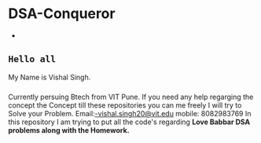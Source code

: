 # DSA-Conqueror
-
`Hello all`
-
My Name is Vishal Singh.
#####
Currently persuing Btech from VIT Pune.
If you need any help  regarging the concept  the Concept till these repositories you can me freely I will try to Solve your Problem.
Email:-vishal.singh20@vit.edu
mobile: 8082983769
In this repository I am trying to put all the code's regarding <b>Love Babbar DSA problems along with the Homework.</b>
